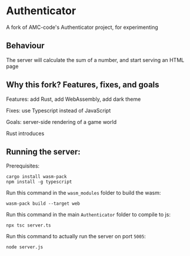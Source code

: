 # Authenticator

A fork of AMC-code's Authenticator project, for experimenting

## Behaviour

The server will calculate the sum of a number, and start serving an HTML page

## Why this fork? Features, fixes, and goals

Features: add Rust, add WebAssembly, add dark theme

Fixes: use Typescript instead of JavaScript

Goals: server-side rendering of a game world

Rust introduces 

## Running the server:

Prerequisites:
```
cargo install wasm-pack
npm install -g typescript
```

Run this command in the `wasm_modules` folder to build the wasm:
```
wasm-pack build --target web
```

Run this command in the main `Authenticator` folder to compile to js:
```
npx tsc server.ts
```

Run this command to actually run the server on port `5005`:
```
node server.js
```
